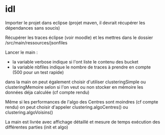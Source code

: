 idl
===

Importer le projet dans eclipse (projet maven, il devrait récupérer les dépendances sans soucis)

Récupérer les traces éclipse (voir moodle) et les mettres dans le dossier /src/main/ressources/jsonfiles

Lancer le main :
  - la variable verbose indique si l'ont liste le contenu des bucket
  - la variable nbfiles indique le nombre de traces à prendre en compte (500 pour un test rapide)
  
  dans la main on peut également choisir d'utiliser clusteringSimple ou clusteringMemoire 
    selon si l'on veut ou non stocker en mémoire les données déja calculée (cf compte rendu)
    
  Même si les performances de l'algo des Centres sont moindres (cf compte rendu) 
    on peut choisir d'appeler clustering.algoCentres() ou clustering.algoVoisins()
    
  La main est livrée avec affichage détaillé et mesure de temps exécution des différentes parties (init et algo)
